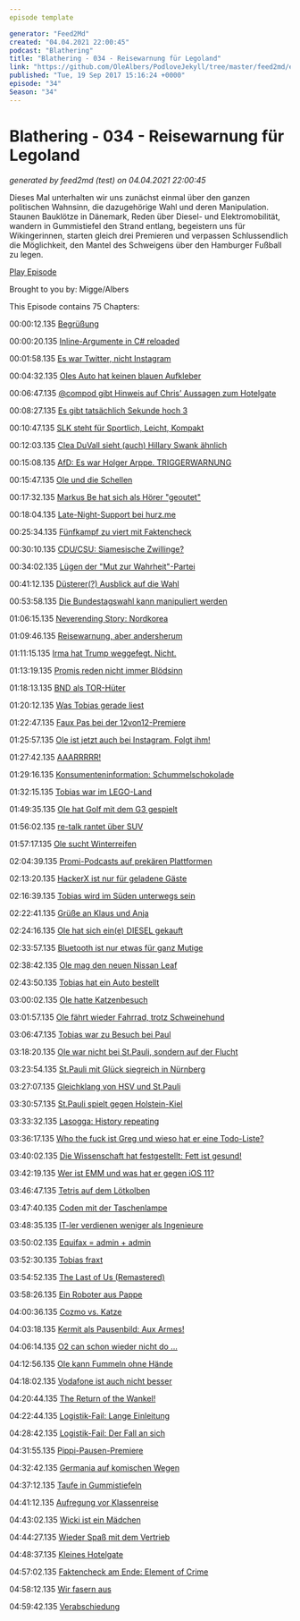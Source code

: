```yaml
---
episode template

generator: "Feed2Md"
created: "04.04.2021 22:00:45"
podcast: "Blathering"
title: "Blathering - 034 - Reisewarnung für Legoland"
link: "https://github.com/OleAlbers/PodloveJekyll/tree/master/feed2md/example/export/seasons/2/2017/9/Blathering - 034 - Reisewarnung für Legoland.md"
published: "Tue, 19 Sep 2017 15:16:24 +0000"
episode: "34"
Season: "34"
---
```


# Blathering - 034 - Reisewarnung für Legoland
_generated by feed2md (test) on 04.04.2021 22:00:45_

Dieses Mal unterhalten wir uns zunächst einmal über den ganzen politischen Wahnsinn, die dazugehörige Wahl und deren Manipulation. Staunen Bauklötze in Dänemark, Reden über Diesel- und Elektromobilität, wandern in Gummistiefel den Strand entlang, begeistern uns für Wikingerinnen, starten gleich drei Premieren und verpassen Schlussendlich die Möglichkeit, den Mantel des Schweigens über den Hamburger Fußball zu legen.

[Play Episode](https://www.blathering.de/podlove/file/330/s/feed/c/mp3/blathering_034.mp3)

Brought to you by: Migge/Albers

This Episode contains 75 Chapters:


00:00:12.135 [Begrüßung]()

00:00:20.135 [Inline-Argumente in C# reloaded]()

00:01:58.135 [Es war Twitter, nicht Instagram](https://twitter.com/fcstpauli/status/902529506006761475)

00:04:32.135 [Oles Auto hat keinen blauen Aufkleber](http://www.mazda.de/zoomzoom/technology/skyactiv-technology/)

00:06:47.135 [@compod gibt Hinweis auf Chris’ Aussagen zum Hotelgate](https://twitter.com/ComPod/status/905403605796233217)

00:08:27.135 [Es gibt tatsächlich Sekunde hoch 3](https://de.wikipedia.org/wiki/Ruck)

00:10:47.135 [SLK steht für Sportlich, Leicht, Kompakt](https://de.wikipedia.org/wiki/Mercedes-Benz_SLK-Klasse)

00:12:03.135 [Clea DuVall sieht (auch) Hillary Swank ähnlich](http://www.imdb.com/name/nm0245112/?ref_=ttfc_fc_cl_t6)

00:15:08.135 [AfD: Es war Holger Arppe. TRIGGERWARNUNG](https://www.morgenpost.de/politik/article211777727/AfD-Politiker-tritt-nach-geleakten-Chats-aus-Partei-aus.html)

00:15:47.135 [Ole und die Schellen](http://www.vol.at/hollaenderin-will-kuhglocken-in-der-schweiz-verbieten/4394020)

00:17:32.135 [Markus Be hat sich als Hörer "geoutet"](https://plus.google.com/+MarkusBe)

00:18:04.135 [Late-Night-Support bei hurz.me](http://hurz.me/)

00:25:34.135 [Fünfkampf zu viert mit Faktencheck](https://twitter.com/aktuelle_stunde/status/905295081145556994)

00:30:10.135 [CDU/CSU: Siamesische Zwillinge?](https://twitter.com/KonstantinNotz/status/905299266251493376)

00:34:02.135 [Lügen der "Mut zur Wahrheit"-Partei](https://www.youtube.com/watch?v=I0P_hi0gA7w)

00:41:12.135 [Düsterer(?) Ausblick auf die Wahl](https://www.die-partei.de/)

00:53:58.135 [Die Bundestagswahl kann manipuliert werden](https://media.ccc.de/v/dg-80)

01:06:15.135 [Neverending Story: Nordkorea](http://www.zeit.de/politik/ausland/2017-09/atomstreit-nordkorea-sigmar-gabriel-direkte-gespraeche)

01:09:46.135 [Reisewarnung, aber andersherum](http://www.sueddeutsche.de/politik/tuerkei-konflikt-tuerkei-gibt-reisewarnung-fuer-deutschland-heraus-1.3659763)

01:11:15.135 [Irma hat Trump weggefegt. Nicht.](http://www.palmbeachdailynews.com/news/local/how-did-donald-trump-mar-lago-palm-beach-weather-hurricane-irma/theetJ1xxLysnos5dWcoIK/)

01:13:19.135 [Promis reden nicht immer Blödsinn](http://www.snopes.com/jennifer-lawrence-hurricanes-trump/)

01:18:13.135 [BND als TOR-Hüter](https://netzpolitik.org/2017/geheime-dokumente-der-bnd-hat-das-anonymisierungs-netzwerk-tor-angegriffen-und-warnt-vor-dessen-nutzung/)

01:20:12.135 [Was Tobias gerade liest](https://de.wikipedia.org/wiki/Little_Brother_(Roman))

01:22:47.135 [Faux Pas bei der 12von12-Premiere](https://www.tobiasmigge.de/2017/09/12/12von12-september-2017/)

01:25:57.135 [Ole ist jetzt auch bei Instagram. Folgt ihm!](https://www.instagram.com/schorsch.kluni/)

01:27:42.135 [AAARRRRR!](https://de.wikipedia.org/wiki/International_Talk_Like_a_Pirate_Day)

01:29:16.135 [Konsumenteninformation: Schummelschokolade](http://www.vzhh.de/ernaehrung/540649/mogelpackung-des-monats-september-2017-milka-gro%C3%9Ftafel.aspx)

01:32:15.135 [Tobias war im LEGO-Land](https://photos.app.goo.gl/NjhxFjH3kD6vJ4h52)

01:49:35.135 [Ole hat Golf mit dem G3 gespielt](https://de.wikipedia.org/wiki/Sennelager)

01:56:02.135 [re-talk rantet über SUV](http://re-talk.de/re031/)

01:57:17.135 [Ole sucht Winterreifen](https://www.reifen.com/)

02:04:39.135 [Promi-Podcasts auf prekären Plattformen](http://www.awfnr.de/)

02:13:20.135 [HackerX ist nur für geladene Gäste](https://blog.4scotty.com/hacker-x-berlin-review-2015/)

02:16:39.135 [Tobias wird im Süden unterwegs sein](https://das-sendezentrum.de/subscribe/sub9)

02:22:41.135 [Grüße an Klaus und Anja](https://twitter.com/KBMusicmc/status/905414621233852416)

02:24:16.135 [Ole hat sich ein(e) DIESEL gekauft](https://www.smartwatch.de/smartwatch/dieselon-time-hybrid-smartwatch/)

02:33:57.135 [Bluetooth ist nur etwas für ganz Mutige](https://play.google.com/store/apps/details?id=com.armis.blueborne_detector&hl=de)

02:38:42.135 [Ole mag den neuen Nissan Leaf](https://plus.google.com/+OleAlbers/posts/7cjDpgF5w1e)

02:43:50.135 [Tobias hat ein Auto bestellt](http://www.hyundai.de/Modelle/IONIQ-Plug-in-Hybrid.html)

03:00:02.135 [Ole hatte Katzenbesuch]()

03:01:57.135 [Ole fährt wieder Fahrrad, trotz Schweinehund](https://plus.google.com/+OleAlbers/posts/jKgAwmJaH5j)

03:06:47.135 [Tobias war zu Besuch bei Paul](https://www.instagram.com/p/BZI5lZ_h7b8/)

03:18:20.135 [Ole war nicht bei St.Pauli, sondern auf der Flucht](http://www.adventure-team.eu/)

03:23:54.135 [St.Pauli mit Glück siegreich in Nürnberg](http://www.mopo.de/sport/fc-st-pauli/1-0-erfolg-in-nuernberg-st--pauli-siegt-mit--lucky-punch--28393480)

03:27:07.135 [Gleichklang von HSV und St.Pauli](http://www.spiegel.de/sport/fussball/hamburger-sv-holt-sejad-salihovic-genuegt-den-standards-a-1167804.html)

03:30:57.135 [St.Pauli spielt gegen Holstein-Kiel](https://de.wikipedia.org/wiki/Marvin_Ducksch)

03:33:32.135 [Lasogga: History repeating](http://www.tagesspiegel.de/sport/3-1-sieg-in-oberhausen-dank-lasogga-hertha-bleibt-oben-dran/3708106.html)

03:36:17.135 [Who the fuck ist Greg und wieso hat er eine Todo-Liste?](https://de.wikipedia.org/wiki/What_Remains_of_Edith_Finch)

03:40:02.135 [Die Wissenschaft hat festgestellt: Fett ist gesund!](http://www.ndr.de/ratgeber/gesundheit/Ernaehrung-Mehr-Fett-weniger-Kohlenhydrate,ernaehrung640.html)

03:42:19.135 [Wer ist EMM und was hat er gegen iOS 11?](https://www.computerwoche.de/a/gartner-magic-quadrant-emm-2017-same-procedure-as-every-year,3330967)

03:46:47.135 [Tetris auf dem Lötkolben](http://www.nerdcore.de/2017/09/06/tetris-auf-nem-loetkolben/)

03:47:40.135 [Coden mit der Taschenlampe](https://scilogs.spektrum.de/datentyp/digitalisierung-mit-der-taschenlampe/)

03:48:35.135 [IT-ler verdienen weniger als Ingenieure](https://www.golem.de/news/stellenmarkt-it-spezialisten-verdienen-deutlich-weniger-als-ingenieure-1709-129690.html)

03:50:02.135 [Equifax = admin + admin](https://www.heise.de/newsticker/meldung/Equifax-soll-frueheren-Hack-verheimlicht-haben-3835052.html)

03:52:30.135 [Tobias fraxt](https://itunes.apple.com/de/app/frax-die-ersten-echtzeit-fraktale/id568827824?mt=8)

03:54:52.135 [The Last of Us (Remastered)](https://de.wikipedia.org/wiki/The_Last_of_Us)

03:58:26.135 [Ein Roboter aus Pappe](https://www.instagram.com/p/BYv5n2ahjL9/)

04:00:36.135 [Cozmo vs. Katze](https://www.golem.de/news/anki-cozmo-im-test-katze-gegen-roboter-1709-129987.html)

04:03:18.135 [Kermit als Pausenbild: Aux Armes!](https://www.youtube.com/watch?v=Z98b8uiRPQY)

04:06:14.135 [O2 can schon wieder nicht do ...](https://twitter.com/tmigge/status/906038852640526336)

04:12:56.135 [Ole kann Fummeln ohne Hände](http://psvr-news.de/puzzle/fingerfertigkeiten/)

04:18:02.135 [Vodafone ist auch nicht besser](https://zuhauseplus.vodafone.de/digital-fernsehen/)

04:20:44.135 [The Return of the Wankel!](https://www.wheelsmag.com.au/news/1709/mazda-rotary-its-officially-happening!)

04:22:44.135 [Logistik-Fail: Lange Einleitung](https://wassersprudler.de/sodastream-crystal/)

04:28:42.135 [Logistik-Fail: Der Fall an sich](https://www.dpd.com/)

04:31:55.135 [Pippi-Pausen-Premiere](http://www.vb-audio.com/Voicemeeter/vban.htm)

04:32:42.135 [Germania auf komischen Wegen](https://twitter.com/tmigge/status/905287388745912321)

04:37:12.135 [Taufe in Gummistiefeln](https://de.wikipedia.org/wiki/Haddebyer_Noor)

04:41:12.135 [Aufregung vor Klassenreise]()

04:43:02.135 [Wicki ist ein Mädchen](http://www.deutschlandfunk.de/wikinger-grosser-krieger-war-doch-eine-frau.2850.de.html?drn:news_id=791583)

04:44:27.135 [Wieder Spaß mit dem Vertrieb]()

04:48:37.135 [Kleines Hotelgate]()

04:57:02.135 [Faktencheck am Ende: Element of Crime](http://www.element-of-crime.de/wp/)

04:58:12.135 [Wir fasern aus]()

04:59:42.135 [Verabschiedung]()


